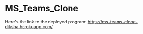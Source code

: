 # MS_Teams_Clone
Here's the link to the deployed program:
https://ms-teams-clone-diksha.herokuapp.com/
